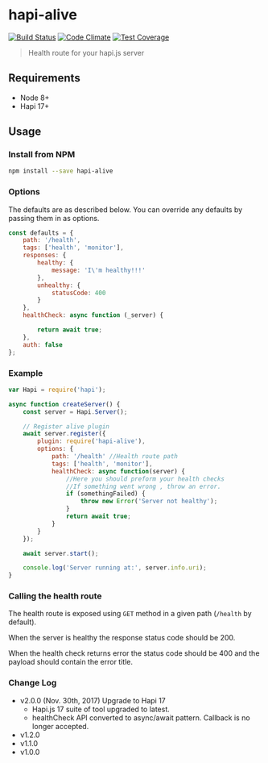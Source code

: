 # hapi-alive
[![Build Status](https://travis-ci.org/idoshamun/hapi-alive.svg)](https://travis-ci.org/idoshamun/hapi-alive)
[![Code Climate](https://codeclimate.com/github/idoshamun/hapi-alive/badges/gpa.svg)](https://codeclimate.com/github/idoshamun/hapi-alive)
[![Test Coverage](https://codeclimate.com/github/idoshamun/hapi-alive/badges/coverage.svg)](https://codeclimate.com/github/idoshamun/hapi-alive/coverage)

> Health route for your hapi.js server

## Requirements

- Node 8+
- Hapi 17+

## Usage

### Install from NPM

```sh
npm install --save hapi-alive
```

### Options

The defaults are as described below. You can override any defaults by passing them in as options.

```javascript
const defaults = {
    path: '/health',
    tags: ['health', 'monitor'],
    responses: {
        healthy: {
            message: 'I\'m healthy!!!'
        },
        unhealthy: {
            statusCode: 400
        }
    },
    healthCheck: async function (_server) {

        return await true;
    },
    auth: false
};
```

### Example

```javascript
var Hapi = require('hapi');

async function createServer() {
    const server = Hapi.Server();

    // Register alive plugin
    await server.register({
        plugin: require('hapi-alive'),
        options: {
            path: '/health' //Health route path
            tags: ['health', 'monitor'],
            healthCheck: async function(server) {
                //Here you should preform your health checks
                //If something went wrong , throw an error.
                if (somethingFailed) {
                    throw new Error('Server not healthy');
                }
                return await true;
            }
        }
    });

    await server.start();

    console.log('Server running at:', server.info.uri);
}
```

### Calling the health route

The health route is exposed using `GET` method in a given path (`/health` by default).

When the server is healthy the response status code should be 200.

When the health check returns error the status code should be 400 and the payload should contain the error title.

### Change Log
- v2.0.0 (Nov. 30th, 2017) Upgrade to Hapi 17
  - Hapi.js 17 suite of tool upgraded to latest.
  - healthCheck API converted to async/await pattern. Callback is no longer accepted.
- v1.2.0
- v1.1.0
- v1.0.0